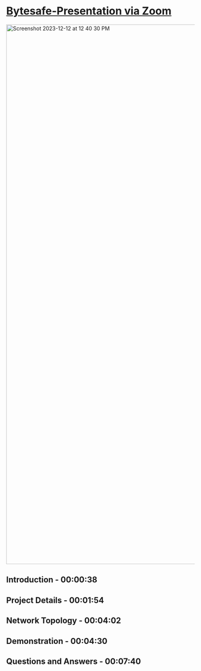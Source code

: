 # [Bytesafe-Presentation via Zoom] 

[ <img width="1440" alt="Screenshot 2023-12-12 at 12 40 30 PM" src="https://github.com/ByteSafe-Solutions/Bytesafe-Presentation/assets/132249595/5e84dd7e-da6d-491e-acbb-c28dc7636955">
]

[ <img width="1440" alt="Screenshot 2023-12-12 at 12 40 30 PM" src="https://github.com/ByteSafe-Solutions/Bytesafe-Presentation/assets/132249595/5e84dd7e-da6d-491e-acbb-c28dc7636955">
]: https://zoom.us/rec/play/f3rr6ezNADa9Y11D5jy6BNSR15xIipx1h9OHlc3MT-7rF4fJybgajihbOxCujIv5wnwA2f2Qpj5fdKaD.AT3v0IrytbKu2-5g?canPlayFromShare=true&from=share_recording_detail&continueMode=true&componentName=rec-play&originRequestUrl=https%3A%2F%2Fzoom.us%2Frec%2Fshare%2Fe8IT5MFZ1SW4c5_fjQ-yPbnih2l_xm7m9QklAFwT5OKqkcEcB1JG2uOVuK7-coFk.LW8gjcSw7mQsT9L3

[Bytesafe-Presentation via Zoom]: https://zoom.us/rec/play/f3rr6ezNADa9Y11D5jy6BNSR15xIipx1h9OHlc3MT-7rF4fJybgajihbOxCujIv5wnwA2f2Qpj5fdKaD.AT3v0IrytbKu2-5g?canPlayFromShare=true&from=share_recording_detail&continueMode=true&componentName=rec-play&originRequestUrl=https%3A%2F%2Fzoom.us%2Frec%2Fshare%2Fe8IT5MFZ1SW4c5_fjQ-yPbnih2l_xm7m9QklAFwT5OKqkcEcB1JG2uOVuK7-coFk.LW8gjcSw7mQsT9L3


## Introduction - 00:00:38
## Project Details - 00:01:54 
## Network Topology - 00:04:02
## Demonstration - 00:04:30 
## Questions and Answers - 00:07:40

